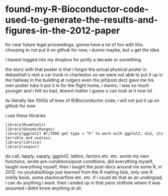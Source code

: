 # found-my-R-Bioconductor-code-used-to-generate-the-results-and-figures-in-the-2012-paper

for near future legal proceedings, gonna have a lot of fun with this. choosing to not put it on github for now, i dunno maybe, but u get the idea

i havent logged into my dropbox for prolly a decade or something

the story with that poster is that i forgot the actual physical poster in debashish's rent a car trunk in charleston so we were not able to put it up in the hallway in the building at rutgers even tho jef(post doc) gave me his own poster tube it put it in for the flight home, i dunno, i was so much younger and i felt so bad, doesnt matter i guess u can look at it now lol

its literally like 1000s of lines of R/Bioconductor code, i will not put it up on github for now

i use these libraries

```
library(Rsamtools)
library(GenomicRanges)
library(ggplot2) #//TODO get type = "h" to work with ggplot2, did, its terrible and useless.
library(lattice)
library(seqinr)
```

do.call, lapply, sapply, ggplot2, lattice, factors etc. etc. wrote my own functions, wrote pre-conditions/post-conditions, did everything myself, taught everything myself, then i taught the post-docs around me some R, in 2012. no youtube/blogs just learned from the R mailing lists, only one R oreilly book, some stackoverflow etc. etc. if i could do that as an undergrad, i can do anything i want. then i ended up in that penn shithole where it was assumed i didnt know anything at all.
